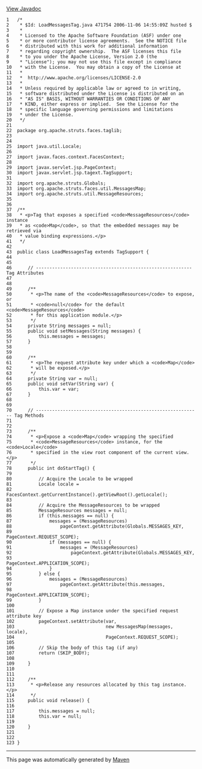 [View Javadoc](../../../../../../apidocs/org/apache/struts/faces/taglib/LoadMessagesTag.html.md)


    1   /*
    2    * $Id: LoadMessagesTag.java 471754 2006-11-06 14:55:09Z husted $
    3    *
    4    * Licensed to the Apache Software Foundation (ASF) under one
    5    * or more contributor license agreements.  See the NOTICE file
    6    * distributed with this work for additional information
    7    * regarding copyright ownership.  The ASF licenses this file
    8    * to you under the Apache License, Version 2.0 (the
    9    * "License"); you may not use this file except in compliance
    10   * with the License.  You may obtain a copy of the License at
    11   *
    12   *  http://www.apache.org/licenses/LICENSE-2.0
    13   *
    14   * Unless required by applicable law or agreed to in writing,
    15   * software distributed under the License is distributed on an
    16   * "AS IS" BASIS, WITHOUT WARRANTIES OR CONDITIONS OF ANY
    17   * KIND, either express or implied.  See the License for the
    18   * specific language governing permissions and limitations
    19   * under the License.
    20   */
    21  
    22  package org.apache.struts.faces.taglib;
    23  
    24  
    25  import java.util.Locale;
    26  
    27  import javax.faces.context.FacesContext;
    28  
    29  import javax.servlet.jsp.PageContext;
    30  import javax.servlet.jsp.tagext.TagSupport;
    31  
    32  import org.apache.struts.Globals;
    33  import org.apache.struts.faces.util.MessagesMap;
    34  import org.apache.struts.util.MessageResources;
    35  
    36  
    37  /**
    38   * <p>Tag that exposes a specified <code>MessageResources</code> instance
    39   * as <code>Map</code>, so that the embedded messages may be retrieved via
    40   * value binding expressions.</p>
    41   */
    42  
    43  public class LoadMessagesTag extends TagSupport {
    44  
    45  
    46      // ---------------------------------------------------------- Tag Attributes
    47  
    48  
    49      /**
    50       * <p>The name of the <code>MessageResources</code> to expose, or
    51       * <code>null</code> for the default <code>MessageResources</code>
    52       * for this application module.</p>
    53       */
    54      private String messages = null;
    55      public void setMessages(String messages) {
    56          this.messages = messages;
    57      }
    58  
    59  
    60      /**
    61       * <p>The request attribute key under which a <code>Map</code>
    62       * will be exposed.</p>
    63       */
    64      private String var = null;
    65      public void setVar(String var) {
    66          this.var = var;
    67      }
    68  
    69  
    70      // ------------------------------------------------------------- Tag Methods
    71  
    72  
    73      /**
    74       * <p>Expose a <code>Map</code> wrapping the specified
    75       * <code>MessageResources</code> instance, for the <code>Locale</code>
    76       * specified in the view root component of the current view.</p>
    77       */
    78      public int doStartTag() {
    79  
    80          // Acquire the Locale to be wrapped
    81          Locale locale =
    82              FacesContext.getCurrentInstance().getViewRoot().getLocale();
    83  
    84          // Acquire the MessageResources to be wrapped
    85          MessageResources messages = null;
    86          if (this.messages == null) {
    87              messages = (MessageResources)
    88                  pageContext.getAttribute(Globals.MESSAGES_KEY,
    89                                           PageContext.REQUEST_SCOPE);
    90              if (messages == null) {
    91                  messages = (MessageResources)
    92                      pageContext.getAttribute(Globals.MESSAGES_KEY,
    93                                               PageContext.APPLICATION_SCOPE);
    94              }
    95          } else {
    96              messages = (MessageResources)
    97                  pageContext.getAttribute(this.messages,
    98                                           PageContext.APPLICATION_SCOPE);
    99          }
    100 
    101         // Expose a Map instance under the specified request attribute key
    102         pageContext.setAttribute(var,
    103                                  new MessagesMap(messages, locale),
    104                                  PageContext.REQUEST_SCOPE);
    105 
    106         // Skip the body of this tag (if any)
    107         return (SKIP_BODY);
    108 
    109     }
    110 
    111 
    112     /**
    113      * <p>Release any resources allocated by this tag instance.</p>
    114      */
    115     public void release() {
    116 
    117         this.messages = null;
    118         this.var = null;
    119 
    120     }
    121 
    122 
    123 }

------------------------------------------------------------------------

This page was automatically generated by [Maven](http://maven.apache.org/)
